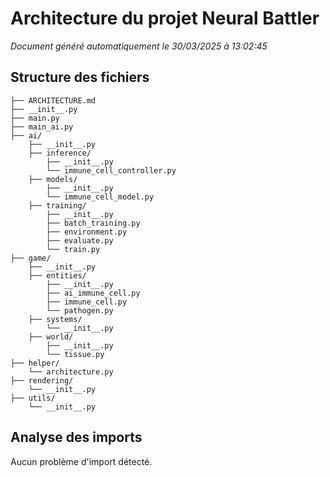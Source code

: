 # Architecture du projet Neural Battler

*Document généré automatiquement le 30/03/2025 à 13:02:45*

## Structure des fichiers

```
├── ARCHITECTURE.md
├── __init__.py
├── main.py
├── main_ai.py
├── ai/
    ├── __init__.py
    ├── inference/
        ├── __init__.py
        └── immune_cell_controller.py
    ├── models/
        ├── __init__.py
        └── immune_cell_model.py
    ├── training/
        ├── __init__.py
        ├── batch_training.py
        ├── environment.py
        ├── evaluate.py
        └── train.py
├── game/
    ├── __init__.py
    ├── entities/
        ├── __init__.py
        ├── ai_immune_cell.py
        ├── immune_cell.py
        └── pathogen.py
    ├── systems/
        └── __init__.py
    ├── world/
        ├── __init__.py
        └── tissue.py
├── helper/
    └── architecture.py
├── rendering/
    └── __init__.py
├── utils/
    └── __init__.py
```

## Analyse des imports

Aucun problème d'import détecté.
